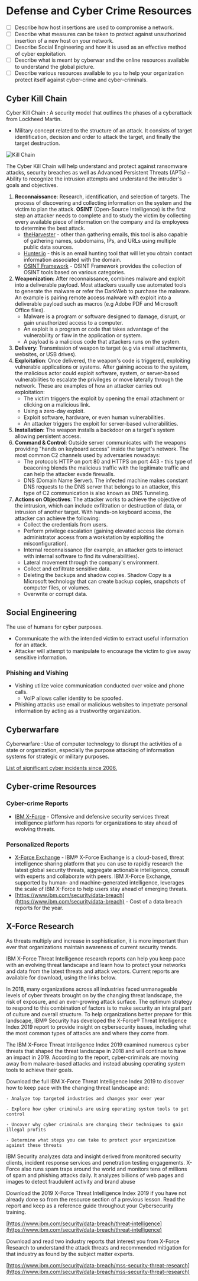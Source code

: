 # Defense and Cyber Crime Resources

* [ ] Describe how host insertions are used to compromise a network.
* [ ] Describe what measures can be taken to protect against unauthorized insertion of a new host on your network.
* [ ] Describe Social Engineering and how it is used as an effective method of cyber exploitation.
* [ ] Describe what is meant by cyberwar and the online resources available to understand the global picture.
* [ ] Describe various resources available to you to help your organization protect itself against cyber-crime and cyber-criminals.

## Cyber Kill Chain

Cyber Kill Chain : A security model that outlines the phases of a cyberattack from Lockheed Martin.

* Military concept related to the structure of an attack. It consists of target identification, decision and order to attack the target, and finally the target destruction.

![Kill Chain](https://images.idgesg.net/images/article/2017/11/cyber-kill-chain-infographic-100741032-large.jpg)

The Cyber Kill Chain will help understand and protect against ransomware attacks, security breaches as well as Advanced Persistent Threats (APTs) - Ability to recognize the intrusion attempts and understand the intruder's goals and objectives.&#x20;

1. **Reconnaissance**: Research, identification, and selection of targets. The process of discovering and collecting information on the system and the victim to plan the attack. **OSINT** (Open-Source Intelligence) is the first step an attacker needs to complete and to study the victim by collecting every available piece of information on the company and its employees to determine the best attack.
   * [theHarvester](https://github.com/laramies/theHarvester) - other than gathering emails, this tool is also capable of gathering names, subdomains, IPs, and URLs using multiple public data sources.
   * [Hunter.io](https://hunter.io/) - this is  an email hunting tool that will let you obtain contact information associated with the domain.
   * [OSINT Framework](https://osintframework.com/) - OSINT Framework provides the collection of OSINT tools based on various categories.
2. **Weaponization**: After reconnaissance, combines malware and exploit into a deliverable payload. Most attackers usually use automated tools to generate the malware or refer the DarkWeb to purchase the malware. An example is pairing remote access malware with exploit into a deliverable payload such as macros (e.g Adobe PDF and Microsoft Office files).
   * Malware is a program or software designed to damage, disrupt, or gain unauthorized access to a computer.
   * An exploit is a program or code that takes advantage of the vulnerability or flaw in the application or system.
   * A payload is a malicious code that attackers runs on the system.
3. **Delivery**: Transmission of weapon to target (e.g via email attachments, websites, or USB drives).
4. **Exploitation**: Once delivered, the weapon's code is triggered, exploiting vulnerable applications or systems. After gaining access to the system, the malicious actor could exploit software, system, or server-based vulnerabilities to escalate the privileges or move laterally through the network. These are examples of how an attacker carries out exploitation:
   * The victim triggers the exploit by opening the email attachment or clicking on a malicious link.
   * Using a zero-day exploit.
   * Exploit software, hardware, or even human vulnerabilities.&#x20;
   * An attacker triggers the exploit for server-based vulnerabilities.&#x20;
5. **Installation**: The weapon installs a backdoor on a target's system allowing persistent access.
6. **Command & Control**: Outside server communicates with the weapons providing "hands on keyboard access" inside the target's network. The most common C2 channels used by adversaries nowadays:
   * The protocols HTTP on port 80 and HTTPS on port 443 - this type of beaconing blends the malicious traffic with the legitimate traffic and can help the attacker evade firewalls. &#x20;
   * DNS (Domain Name Server). The infected machine makes constant DNS requests to the DNS server that belongs to an attacker, this type of C2 communication is also known as DNS Tunneling.
7. **Actions on Objectives**: The attacker works to achieve the objective of the intrusion, which can include exfiltration or destruction of data, or intrusion of another target. With hands-on keyboard access, the attacker can achieve the following:&#x20;
   * Collect the credentials from users.
   * Perform privilege escalation (gaining elevated access like domain administrator access from a workstation by exploiting the misconfiguration).
   * Internal reconnaissance (for example, an attacker gets to interact with internal software to find its vulnerabilities).
   * Lateral movement through the company's environment.
   * Collect and exfiltrate sensitive data.
   * Deleting the backups and shadow copies. Shadow Copy is a Microsoft technology that can create backup copies, snapshots of computer files, or volumes.&#x20;
   * Overwrite or corrupt data.

## Social Engineering

The use of humans for cyber purposes.

* Communicate the with the intended victim to extract useful information for an attack.
* Attacker will attempt to manipulate to encourage the victim to give away sensitive information.

### Phishing and Vishing

* Vishing utilize voice communication conducted over voice and phone calls.
  * VoIP allows caller identity to be spoofed.
* Phishing attacks use email or malicious websites to impetrate personal information by acting as a trustworthy organization.

## Cyberwarfare

Cyberwarfare : Use of computer technology to disrupt the activities of a state or organization, especially the purpose attacking of information systems for strategic or military purposes.

[List of significant cyber incidents since 2006.](https://www.csis.org/programs/strategic-technologies-program/significant-cyber-incidents)

## Cyber-crime Resources

### Cyber-crime Reports

* [IBM X-Force](https://www.ibm.com/security/xforce) - Offensive and defensive security services threat intelligence platform has reports for organizations to stay ahead of evolving threats.

### Personalized Reports

* [X-Force Exchange](https://exchange.xforce.ibmcloud.com/) - IBM® X-Force Exchange is a cloud-based, threat intelligence sharing platform that you can use to rapidly research the latest global security threats, aggregate actionable intelligence, consult with experts and collaborate with peers. IBM X-Force Exchange, supported by human- and machine-generated intelligence, leverages the scale of IBM X-Force to help users stay ahead of emerging threats.
* [https://www.ibm.com/security/data-breach](https://www.ibm.com/security/data-breach) - Cost of a data breach reports for the year.

## X-Force Research

As threats multiply and increase in sophistication, it is more important than ever that organizations maintain awareness of current security trends.

IBM X-Force Threat Intelligence research reports can help you keep pace with an evolving threat landscape and learn how to protect your networks and data from the latest threats and attack vectors. Current reports are available for download, using the links below.

In 2018, many organizations across all industries faced unmanageable levels of cyber threats brought on by the changing threat landscape, the risk of exposure, and an ever-growing attack surface. The optimum strategy to respond to this combination of factors is to make security an integral part of culture and overall structure. To help organizations better prepare for this landscape, IBM® Security has developed the X-Force® Threat Intelligence Index 2019 report to provide insight on cybersecurity issues, including what the most common types of attacks are and where they come from.

The IBM X-Force Threat Intelligence Index 2019 examined numerous cyber threats that shaped the threat landscape in 2018 and will continue to have an impact in 2019. According to the report, cyber-criminals are moving away from malware-based attacks and instead abusing operating system tools to achieve their goals.

Download the full IBM X-Force Threat Intelligence Index 2019 to discover how to keep pace with the changing threat landscape and:

```
- Analyze top targeted industries and changes year over year

- Explore how cyber criminals are using operating system tools to get control

- Uncover why cyber criminals are changing their techniques to gain illegal profits

- Determine what steps you can take to protect your organization against these threats
```

IBM Security analyzes data and insight derived from monitored security clients, incident response services and penetration testing engagements. X-Force also runs spam traps around the world and monitors tens of millions of spam and phishing attacks daily. It analyzes billions of web pages and images to detect fraudulent activity and brand abuse

Download the 2019 X-Force Threat Intelligence Index 2019 if you have not already done so from the resource section of a previous lesson. Read the report and keep as a reference guide throughout your Cybersecurity training.

[https://www.ibm.com/security/data-breach/threat-intelligence](https://www.ibm.com/security/data-breach/threat-intelligence)

Download and read two industry reports that interest you from X-Force Research to understand the attack threats and recommended mitigation for that industry as found by the subject matter experts.

[https://www.ibm.com/security/data-breach/mss-security-threat-research](https://www.ibm.com/security/data-breach/mss-security-threat-research)

